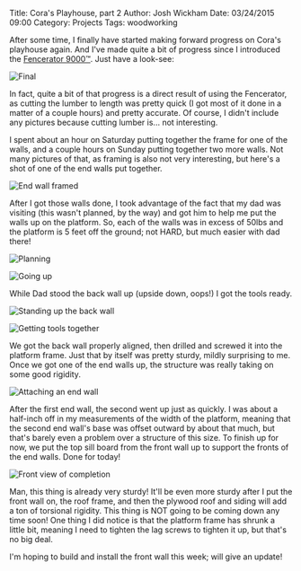 Title: Cora's Playhouse, part 2
Author: Josh Wickham
Date: 03/24/2015 09:00
Category: Projects
Tags: woodworking

After some time, I finally have started making forward progress on Cora's playhouse again. And I've made quite a bit of
progress since I introduced the [Fencerator 9000™][fencerator]. Just have a look-see:

![Final][final]

In fact, quite a bit of that progress is a direct result of using the Fencerator, as cutting the lumber to length was
pretty quick (I got most of it done in a matter of a couple hours) and pretty accurate. Of course, I didn't include any
pictures because cutting lumber is... not interesting.

I spent about an hour on Saturday putting together the frame for one of the walls, and a couple hours on Sunday putting
together two more walls. Not many pictures of that, as framing is also not very interesting, but here's a shot of one of
the end walls put together.

![End wall framed][endwall]

After I got those walls done, I took advantage of the fact that my dad was visiting (this wasn't planned, by the way) and
got him to help me put the walls up on the platform. So, each of the walls was in excess of 50lbs and the platform is
5 feet off the ground; not HARD, but much easier with dad there!

![Planning][1]

![Going up][1a]

While Dad stood the back wall up (upside down, oops!) I got the tools ready.

![Standing up the back wall][2]

![Getting tools together][3]

We got the back wall properly aligned, then drilled and screwed it into the platform frame. Just that by itself was
pretty sturdy, mildly surprising to me. Once we got one of the end walls up, the structure was really taking on some
good rigidity.

![Attaching an end wall][4]

After the first end wall, the second went up just as quickly. I was about a half-inch off in my measurements of the
width of the platform, meaning that the second end wall's base was offset outward by about that much, but that's barely
even a problem over a structure of this size. To finish up for now, we put the top sill board from the front wall up to
support the fronts of the end walls. Done for today!

![Front view of completion][5]

Man, this thing is already very sturdy! It'll be even more sturdy after I put the front wall on, the roof frame, and 
then the plywood roof and siding will add a ton of torsional rigidity. This thing is NOT going to be coming down any
time soon! One thing I did notice is that the platform frame has shrunk a little bit, meaning I need to tighten the 
lag screws to tighten it up, but that's no big deal.

I'm hoping to build and install the front wall this week; will give an update!

[fencerator]: {filename}/fencerator-9000.md
[final]: {filename}/images/20150322_171103.jpg
[endwall]: {filename}/images/dsc03193.jpg
[1]: {filename}/images/20150322_162918.jpg
[1a]: {filename}/images/20150322_163001.jpg
[2]: {filename}/images/20150322_163458.jpg
[3]: {filename}/images/20150322_163607.jpg
[4]: {filename}/images/20150322_164256.jpg
[5]: {filename}/images/20150322_171054.jpg